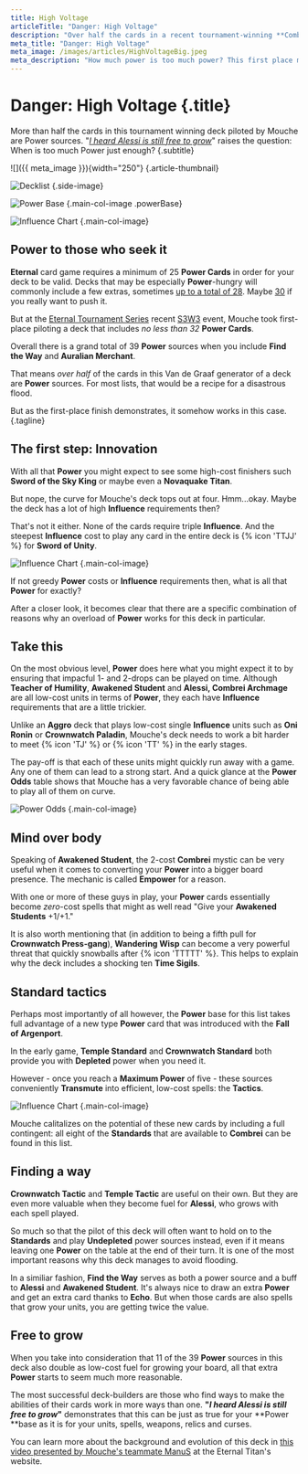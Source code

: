 ```yaml
---
title: High Voltage
articleTitle: "Danger: High Voltage"
description: "Over half the cards in a recent tournament-winning **Combrei** deck piloted by Mouche are **Power** sources. With help from the the **Eternal Power Calculator**, let's attempt to answer the question: \"When is too much Power just enough?\""
meta_title: "Danger: High Voltage"
meta_image: /images/articles/HighVoltageBig.jpeg
meta_description: "How much power is too much power? This first place midrange Combrei deck piloted by Mouche raises the question."
---
```

# Danger: High Voltage {.title}

More than half the cards in this tournament winning deck piloted by Mouche are Power sources. "*[I heard Alessi is still free to grow][]*" raises the question: When is too much Power just enough?
{.subtitle}

  [I heard Alessi is still free to grow]: https://eternalwarcry.com/decks/details/H4FvWiA1uE8/i-heard-alessi-is-still-free-to-grow

![]({{ meta_image }}){width="250"}
{.article-thumbnail}

![Decklist](/images/articles/AhlessiDecklist.jpeg "Alessi decklist")
{.side-image}

![Power Base](/images/articles/AlessiPowerbase.jpeg "Alessi power base")
{.main-col-image .powerBase}

![Influence Chart](/images/articles/AhlessiChart1.jpeg "Alessi influence chart")
{.main-col-image}

## Power to those who seek it

**Eternal** card game requires a minimum of 25 **Power Cards** in order for your deck to be valid. Decks that may be especially **Power**-hungry will commonly include a few extras, sometimes [up to a total of 28][Portrait]. Maybe [30][Camat0's Hot Rod] if you really want to push it.

  [Portrait]: /articles/Portrait.html
  [Camat0's Hot Rod]: https://eternalwarcry.com/decks/details/lQ1s5v8gMJc/camat0s-hot-rod "Camat0's Hot Rod"

But at the [Eternal Tournament Series][] recent [S3W3][] event, Mouche took first-place piloting a deck that includes *no less than 32* **Power Cards**.

  [Eternal Tournament Series]: https://rngeternal.com/ets/
  [S3W3]: https://eternalwarcry.com/tournaments/details/96KcT1JBCVI/ets-2018-s3w4-top-8

Overall there is a grand total of 39 **Power** sources when you include **Find the Way** and **Auralian Merchant**.

That means *over half* of the cards in this Van de Graaf generator of a deck are **Power** sources. For most lists, that would be a recipe for a disastrous flood.

But as the first-place finish demonstrates, it somehow works in this case.
{.tagline}

## The first step: Innovation

With all that **Power** you might expect to see some high-cost finishers such **Sword of the Sky King** or maybe even a **Novaquake Titan**.

But nope, the curve for Mouche's deck tops out at four. Hmm...okay. Maybe the deck has a lot of high **Influence** requirements then?

That's not it either. None of the cards require triple **Influence**. And the steepest **Influence** cost to play any card in the entire deck is {% icon 'TTJJ' %} for **Sword of Unity**.

![Influence Chart](/images/articles/SwordOfUnity.jpeg "Alessi influence chart 2")
{.main-col-image}

If not greedy **Power** costs or **Influence** requirements then, what is all that **Power** for exactly?

After a closer look, it becomes clear that there are a specific combination of reasons why an overload of **Power** works for this deck in particular. 

## Take this

On the most obvious level, **Power** does here what you might expect it to by ensuring that impacful 1- and 2-drops can be played on time. Although **Teacher of Humility**, **Awakened Student** and **Alessi, Combrei Archmage** are all low-cost units in terms of **Power**, they each have **Influence** requirements that are a little trickier.

Unlike an **Aggro** deck that plays low-cost single **Influence** units such as **Oni Ronin** or **Crownwatch Paladin**, Mouche's deck needs to work a bit harder to meet {% icon 'TJ' %} or {% icon 'TT' %} in the early stages.

The pay-off is that each of these units might quickly run away with a game. Any one of them can lead to a strong start. And a quick glance at the **Power Odds** table shows that Mouche has a very favorable chance of being able to play all of them on curve.

![Power Odds](/images/articles/AhlessiOddsTable.jpeg "Alessi power odds")
{.main-col-image}

## Mind over body

Speaking of **Awakened Student**, the 2-cost **Combrei** mystic can be very useful when it comes to converting your **Power** into a bigger board presence. The mechanic is called **Empower** for a reason.

With one or more of these guys in play, your **Power** cards essentially become *zero*-cost spells that might as well read "Give your **Awakened Students** +1/+1."

It is also worth mentioning that (in addition to being a fifth pull for **Crownwatch Press-gang**), **Wandering Wisp** can become a very powerful threat that quickly snowballs after {% icon 'TTTTT' %}. This helps to explain why the deck includes a shocking ten **Time Sigils**.

## Standard tactics

Perhaps most importantly of all however, the **Power** base for this list takes full advantage of a new type **Power** card that was introduced with the **Fall of Argenport**. 

In the early game, **Temple Standard** and **Crownwatch Standard** both provide you with **Depleted** power when you need it. 

However - once you reach a **Maximum Power** of five - these sources conveniently **Transmute** into efficient, low-cost spells: the **Tactics**.

![Influence Chart](/images/articles/AlessiStandardTactics.jpeg "Alessi influence chart 3")
{.main-col-image}

Mouche calitalizes on the potential of these new cards by including a full contingent: all eight of the **Standards** that are available to **Combrei** can be found in this list.

## Finding a way

**Crownwatch Tactic** and **Temple Tactic** are useful on their own. But they are even more valuable when they become fuel for **Alessi**, who grows with each spell played.

So much so that the pilot of this deck will often want to hold on to the **Standards** and play **Undepleted** power sources instead, even if it means leaving one **Power** on the table at the end of their turn. It is one of the most important reasons why this deck manages to avoid flooding.

In a similiar fashion, **Find the Way** serves as both a power source and a buff to **Alessi** and **Awakened Student**. It's always nice to draw an extra **Power** and get an extra card thanks to **Echo**. But when those cards are also spells that grow your units, you are getting twice the value.

## Free to grow

When you take into consideration that 11 of the 39 **Power** sources in this deck also double as low-cost fuel for growing your board, all that extra **Power** starts to seem much more reasonable.

The most successful deck-builders are those who find ways to make the abilities of their cards work in more ways than one. **"*I heard Alessi is still free to grow*"** demonstrates that this can be just as true for your **Power **base as it is for your units, spells, weapons, relics and curses.

You can learn more about the background and evolution of this deck in [this video presented by Mouche's teammate ManuS][Combrei Killers] at the Eternal Titan's website.

  [Combrei Killers]: https://eternaltitans.com/eternal-top-decks-combrei-killers/